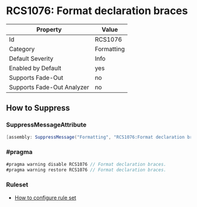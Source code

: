 # RCS1076: Format declaration braces

Property | Value
--- | ---
Id|RCS1076
Category|Formatting
Default Severity|Info
Enabled by Default|yes
Supports Fade\-Out|no
Supports Fade\-Out Analyzer|no

## How to Suppress

### SuppressMessageAttribute

```csharp
[assembly: SuppressMessage("Formatting", "RCS1076:Format declaration braces.", Justification = "<Pending>")]
```

### \#pragma

```csharp
#pragma warning disable RCS1076 // Format declaration braces.
#pragma warning restore RCS1076 // Format declaration braces.
```

### Ruleset

* [How to configure rule set](../HowToConfigureAnalyzers.md)
